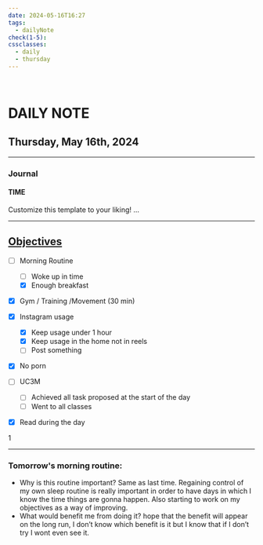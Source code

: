 ```yaml
---
date: 2024-05-16T16:27
tags:
  - dailyNote
check(1-5): 
cssclasses:
  - daily
  - thursday
---
```

  
# DAILY NOTE
## Thursday, May 16th, 2024

***
### Journal
#### TIME
Customize this template to your liking!
...
***

## [Objectives](Objectives%20from%20March%2023%20to%20September%2023%20)

- [ ] Morning Routine
	- [ ] Woke up in time
	- [x] Enough breakfast

- [x] Gym / Training /Movement (30 min)

- [x]  Instagram usage
	- [x] Keep usage under 1 hour
	- [x] Keep usage in the home not in reels
	- [ ] Post something

- [x] No porn 

- [ ] UC3M
	- [ ] Achieved all task proposed at the start of the day
	- [ ] Went to all classes

- [x] Read during the day

1

---
### Tomorrow's morning routine: 
+ Why is this routine important?
Same as last time. Regaining control of my own sleep routine is really important in order to have days in which I know the time things are gonna happen. Also starting to work on my objectives as a way of improving. 
+ What would benefit me from doing it?
 hope that the benefit will appear on the long run, I don’t know which benefit is it but I know that if I don’t try I wont even see it. 
